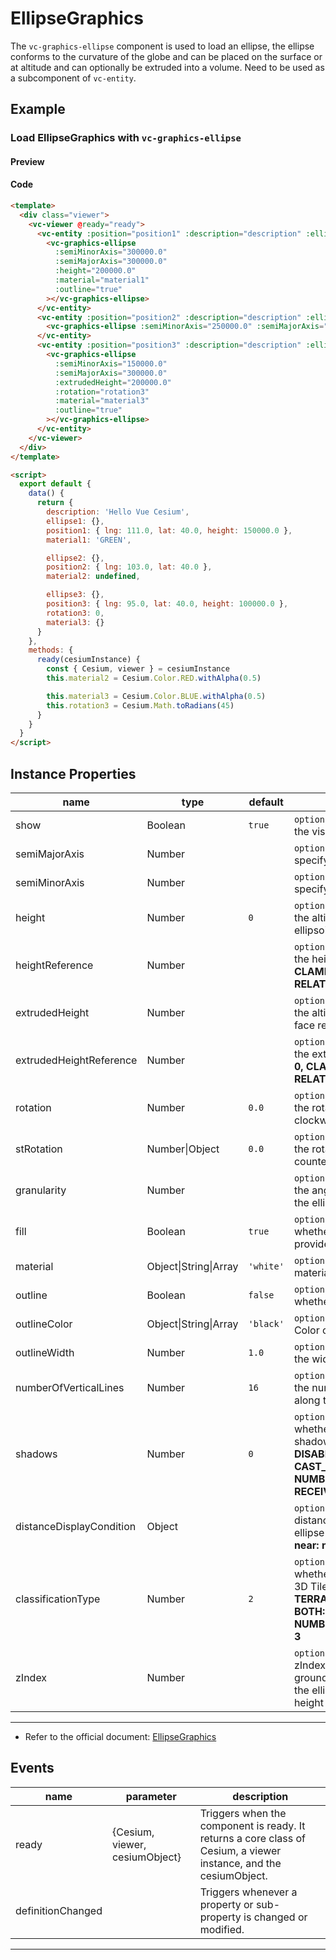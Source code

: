 # EllipseGraphics

The `vc-graphics-ellipse` component is used to load an ellipse, the ellipse conforms to the curvature of the globe and can be placed on the surface or at altitude and can optionally be extruded into a volume. Need to be used as a subcomponent of `vc-entity`.

## Example

### Load EllipseGraphics with `vc-graphics-ellipse`

#### Preview

<doc-preview>
  <template>
    <div class="viewer">
      <vc-viewer @ready="ready">
        <vc-entity :position="position1" :description="description" :ellipse.sync="ellipse1">
          <vc-graphics-ellipse :semiMinorAxis="300000.0" :semiMajorAxis="300000.0" :height="200000.0" :material="material1"
            :outline="true"></vc-graphics-ellipse>
        </vc-entity>
        <vc-entity :position="position2" :description="description" :ellipse.sync="ellipse2">
          <vc-graphics-ellipse :semiMinorAxis="250000.0" :semiMajorAxis="400000.0" :material="material2"></vc-graphics-ellipse>
        </vc-entity>
        <vc-entity :position="position3" :description="description" :ellipse.sync="ellipse3">
          <vc-graphics-ellipse :semiMinorAxis="150000.0" :semiMajorAxis="300000.0" :extrudedHeight="200000.0" :rotation="rotation3" :material="material3"
            :outline="true"></vc-graphics-ellipse>
        </vc-entity>
      </vc-viewer>
    </div>
  </template>

  <script>
    export default {
      data () {
        return {
          description: 'Hello Vue Cesium',
          ellipse1: {},
          position1: { lng: 111.0, lat: 40.0, height: 150000.0 },
          material1: 'GREEN',

          ellipse2: {},
          position2: { lng: 103.0, lat: 40.0 },
          material2: undefined,

          ellipse3: {},
          position3: { lng: 95.0, lat: 40.0,  height: 100000.0 },
          rotation3: 0,
          material3: {}
        }
      },
      methods: {
        ready (cesiumInstance) {
          const {Cesium, viewer} = cesiumInstance
          this.material2 = Cesium.Color.RED.withAlpha(0.5)

          this.material3 = Cesium.Color.BLUE.withAlpha(0.5)
          this.rotation3 = Cesium.Math.toRadians(45)
        }
      }
    }
  </script>
</doc-preview>

#### Code

```html
<template>
  <div class="viewer">
    <vc-viewer @ready="ready">
      <vc-entity :position="position1" :description="description" :ellipse.sync="ellipse1">
        <vc-graphics-ellipse
          :semiMinorAxis="300000.0"
          :semiMajorAxis="300000.0"
          :height="200000.0"
          :material="material1"
          :outline="true"
        ></vc-graphics-ellipse>
      </vc-entity>
      <vc-entity :position="position2" :description="description" :ellipse.sync="ellipse2">
        <vc-graphics-ellipse :semiMinorAxis="250000.0" :semiMajorAxis="400000.0" :material="material2"></vc-graphics-ellipse>
      </vc-entity>
      <vc-entity :position="position3" :description="description" :ellipse.sync="ellipse3">
        <vc-graphics-ellipse
          :semiMinorAxis="150000.0"
          :semiMajorAxis="300000.0"
          :extrudedHeight="200000.0"
          :rotation="rotation3"
          :material="material3"
          :outline="true"
        ></vc-graphics-ellipse>
      </vc-entity>
    </vc-viewer>
  </div>
</template>

<script>
  export default {
    data() {
      return {
        description: 'Hello Vue Cesium',
        ellipse1: {},
        position1: { lng: 111.0, lat: 40.0, height: 150000.0 },
        material1: 'GREEN',

        ellipse2: {},
        position2: { lng: 103.0, lat: 40.0 },
        material2: undefined,

        ellipse3: {},
        position3: { lng: 95.0, lat: 40.0, height: 100000.0 },
        rotation3: 0,
        material3: {}
      }
    },
    methods: {
      ready(cesiumInstance) {
        const { Cesium, viewer } = cesiumInstance
        this.material2 = Cesium.Color.RED.withAlpha(0.5)

        this.material3 = Cesium.Color.BLUE.withAlpha(0.5)
        this.rotation3 = Cesium.Math.toRadians(45)
      }
    }
  }
</script>
```

## Instance Properties

<!-- prettier-ignore -->
| name | type | default | description |
| ---- | ---- | ------- | ----------- |
| show | Boolean | `true` | `optional` A boolean Property specifying the visibility of the ellipse. |
| semiMajorAxis | Number | | `optional` The numeric Property specifying the semi-major axis. |
| semiMinorAxis | Number | | `optional` The numeric Property specifying the semi-minor axis. |
| height | Number | `0` | `optional` A numeric Property specifying the altitude of the ellipse relative to the ellipsoid surface. |
| heightReference | Number | | `optional` A Property specifying what the height is relative to. **NONE: 0, CLAMP_TO_GROUND: 1, RELATIVE_TO_GROUND: 2** |
| extrudedHeight | Number | | `optional` A numeric Property specifying the altitude of the ellipse's extruded face relative to the ellipsoid surface. |
| extrudedHeightReference | Number | | `optional` A Property specifying what the extrudedHeight is relative to. **NONE: 0, CLAMP_TO_GROUND: 1, RELATIVE_TO_GROUND: 2** |
| rotation | Number | `0.0` | `optional` A numeric property specifying the rotation of the ellipse counter-clockwise from north. |
| stRotation | Number\|Object | `0.0` | `optional` A numeric property specifying the rotation of the ellipse texture counter-clockwise from north. |
| granularity | Number | | `optional` A numeric Property specifying the angular distance between points on the ellipse. |
| fill | Boolean | `true` | `optional` A boolean Property specifying whether the ellipse is filled with the provided material. |
| material | Object\|String\|Array | `'white'` | `optional` A Property specifying the material used to fill the ellipse. |
| outline | Boolean | `false` | `optional` A boolean Property specifying whether the ellipse is outlined. |
| outlineColor | Object\|String\|Array | `'black'` | `optional` A Property specifying the Color of the outline. |
| outlineWidth | Number | `1.0` | `optional` A numeric Property specifying the width of the outline. |
| numberOfVerticalLines | Number | `16` | `optional` A numeric Property specifying the number of vertical lines to draw along the perimeter for the outline. |
| shadows | Number | `0` | `optional` An enum Property specifying whether the ellipse casts or receives shadows from each light source. **DISABLED: 0, ENABLED: 1, CAST_ONLY: 2, RECEIVE_ONLY: 3, NUMBER_OF_SHADOW_MODES: 4, RECEIVE_ONLY: 3** |
| distanceDisplayCondition | Object | | `optional` A Property specifying at what distance from the camera that this ellipse will be displayed. **structure: { near: number, far: number }** |
| classificationType | Number | `2` | `optional` An enum Property specifying whether this ellipse will classify terrain, 3D Tiles, or both when on the ground. **TERRAIN: 0, CESIUM_3D_TILE: 1, BOTH: 2, NUMBER_OF_CLASSIFICATION_TYPES: 3** |
| zIndex | Number | | `optional` A property specifying the zIndex of the Ellipse. Used for ordering ground geometry. Only has an effect if the ellipse is constant and neither height or exturdedHeight are specified. |

---

- Refer to the official document: [EllipseGraphics](https://cesium.com/docs/cesiumjs-ref-doc/EllipseGraphics.html)

## Events

<!-- prettier-ignore -->
| name | parameter | description |
| ----- | ------------------------------ | ----------------------------------------------------------------------------------------------------------------- |
| ready | {Cesium, viewer, cesiumObject} | Triggers when the component is ready. It returns a core class of Cesium, a viewer instance, and the cesiumObject. |
| definitionChanged | | Triggers whenever a property or sub-property is changed or modified. |

---
